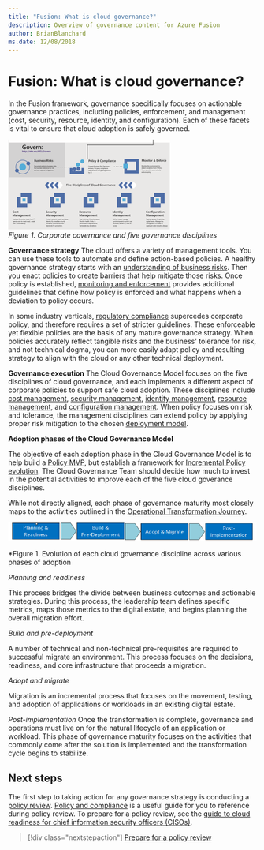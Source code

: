 ```yaml
---
title: "Fusion: What is cloud governance?"
description: Overview of governance content for Azure Fusion
author: BrianBlanchard
ms.date: 12/08/2018
---
```


# Fusion: What is cloud governance?

In the Fusion framework, governance specifically focuses on actionable governance practices, including policies, enforcement, and management (cost, security, resource, identity, and configuration). Each of these facets is vital to ensure that cloud adoption is safely governed.

![Corporate governance and governance disciplines](../_images/operational-transformation-govern.png)<br>
*Figure 1. Corporate covernance and five governance disciplines*

**Governance strategy** The cloud offers a variety of management tools. You can use these tools to automate and define action-based policies. A healthy governance strategy starts with an [understanding of business risks](policy-compliance/understanding-business-risk.md). Then you enact [policies](policy-compliance/overview.md) to create barriers that help mitigate those risks. Once policy is established, [monitoring and enforcement](monitoring-enforcement/overview.md) provides additional guidelines that define how policy is enforced and what happens when a deviation to policy occurs.

In some industry verticals, [regulatory compliance](policy-compliance/what-is-regulatory-compliance.md) supercedes corporate policy, and therefore requires a set of stricter guidelines. These enforceable yet flexible policies are the basis of any mature governance strategy. When policies accurately reflect tangible risks and the business' tolerance for risk, and not technical dogma, you can more easily adapt policy and resulting strategy to align with the cloud or any other technical deployment.

**Governance execution** The Cloud Governance Model focuses on the five disciplines of cloud governance, and each implements a different aspect of corporate policies to support safe cloud adoption. These disciplines include [cost management](cost-management/overview.md), [security management](security-management/overview.md), [identity management](identity-management/overview.md), [resource management](resource-management/overview.md), and [configuration management](configuration-management/overview.md). When policy focuses on risk and tolerance, the management disciplines can extend policy by applying proper risk mitigation to the chosen [deployment model](../getting-started/cloud-deployment-models.md).

**Adoption phases of the Cloud Governance Model**

The objective of each adoption phase in the Cloud Governance Model is to help build a [Policy MVP](https://review.docs.microsoft.com/en-us/azure/architecture/cloud-adoption/governance/policy-compliance/overview), but establish a framework for [Incremental Policy evolution](https://review.docs.microsoft.com/en-us/azure/architecture/cloud-adoption/governance/policy-compliance/overview). The Cloud Governance Team should decide how much to invest in the potential activities to improve each of the five cloud goverance disciplines.

While not directly aligned, each phase of governance maturity most closely maps to the activities outlined in the [Operational Transformation Journey](https://review.docs.microsoft.com/en-us/azure/architecture/cloud-adoption/transformation-journeys/operational-transformation/overview).

![Four phases of adoption](../_images/adoption-phases.png)

*Figure 1. Evolution of each cloud governance discipline across various phases of adoption

*Planning and readiness*

This process bridges the divide between business outcomes and actionable strategies. During this process, the leadership team defines specific metrics, maps those metrics to the digital estate, and begins planning the overall migration effort.

*Build and pre-deployment*

A number of technical and non-technical pre-requisites are required to successful migrate an environment. This process focuses on the decisions, readiness, and core infrastructure that proceeds a migration.

*Adopt and migrate*

Migration is an incremental process that focuses on the movement, testing, and adoption of applications or workloads in an existing digital estate.

*Post-implementation*
Once the transformation is complete, governance and operations must live on for the natural lifecycle of an application or workload. This phase of governance maturity focuses on the activities that commonly come after the solution is implemented and the transformation cycle begins to stabilize.

## Next steps

The first step to taking action for any governance strategy is conducting a [policy review](policy-compliance/what-is-a-cloud-policy-review.md). [Policy and compliance](policy-compliance/overview.md) is a useful guide for you to reference during policy review. To prepare for a policy review, see the [guide to cloud readiness for chief information security officers (CISOs)](how-can-a-ciso-prepare-for-the-cloud.md).

> [!div class="nextstepaction"]
> [Prepare for a policy review](policy-compliance/what-is-a-cloud-policy-review.md)
